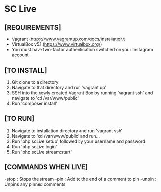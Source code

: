 
# SC Live

## [REQUIREMENTS]

- Vagrant (https://www.vagrantup.com/docs/installation/)
- VirtualBox v5.1 (https://www.virtualbox.org/)
- You must have two-factor authentication switched on your Instagram account

## [TO INSTALL]

1) Git clone to a directory
2) Navigate to that directory and run 'vagrant up'
3) SSH into the newly created Vagrant Box by running 'vagrant ssh' and navigate to 'cd /var/www/public'
4) Run 'composer install'

## [TO RUN]

1) Navigate to installation directory and run 'vagrant ssh' 
2) Navigate to 'cd /var/www/public' and run...
3) Run 'php scLive setup' followed by your username and password
4) Run 'php scLive login'
5) Run 'php scLive stream:start'

## [COMMANDS WHEN LIVE]

-stop : Stops the stream 
-pin : Add to the end of a comment to pin 
-unpin : Unpins any pinned comments

